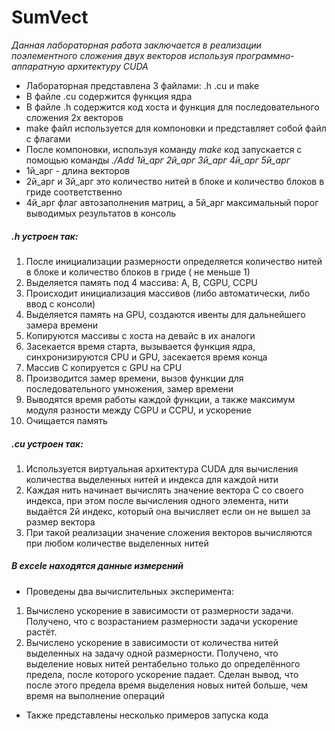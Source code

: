 # SumVect
*Данная лабораторная работа заключается в реализации поэлементного сложения двух векторов используя программно-аппаратную архитектуру CUDA*
* Лабораторная представлена 3 файлами: .h .cu и make
* В файле .cu содержится функция ядра
* В файле .h содержится код хоста и функция для последовательного сложения 2х векторов
* make файл используется для компоновки и представляет собой файл с флагами
* После компоновки, используя команду *make* код запускается с помощью команды *./Add 1й_арг 2й_арг 3й_арг 4й_арг 5й_арг*
* 1й_арг - длина векторов
* 2й_арг и 3й_арг это количество нитей в блоке и количество блоков в гриде соответственно 
* 4й_арг флаг автозаполнения матриц, а 5й_арг максимальный порог выводимых результатов в консоль

##### .h устроен так: 
1. После инициализации размерности определяется количество нитей в блоке и количество блоков в гриде ( не меньше 1)
2. Выделяется память под 4 массива: A, B, CGPU, CCPU
3. Происходит инициализация массивов (либо автоматически, либо ввод с консоли)
4. Выделяется память на GPU, создаются ивенты для дальнейшего замера времени
5. Копируются массивы с хоста на девайс в их аналоги
6. Засекается время старта, вызывается функция ядра, синхронизируются CPU и GPU, засекается время конца
7. Массив С копируется с GPU на CPU
8. Производится замер времени, вызов функции для последовательного умножения, замер времени
9. Выводятся время работы каждой функции, а также максимум модуля разности между CGPU и CCPU, и ускорение
10. Очищается память 
 
##### .cu устроен так: 
1. Используется виртуальная архитектура CUDA для вычисления количества выделенных нитей и индекса для каждой нити
2. Каждая нить начинает вычислять значение вектора C со своего индекса, при этом после вычисления одного элемента, нити выдаётся 2й индекс, который она вычисляет если он не вышел за размер вектора
3. При такой реализации значение сложения векторов вычисляются при любом количестве выделенных нитей

##### В excele находятся данные измерений
* Проведены два вычислительных эксперимента:
1. Вычислено ускорение в зависимости от размерности задачи. Получено, что с возрастанием размерности задачи ускорение растёт.
2. Вычислено ускорение в зависимости от количества нитей выделенных на задачу одной размерности. Получено, что выделение новых нитей рентабельно только до определённого предела, после которого ускорение падает. Сделан вывод, что после этого предела время выделения новых нитей больше, чем время на выполнение операций
* Также представлены несколько примеров запуска кода
